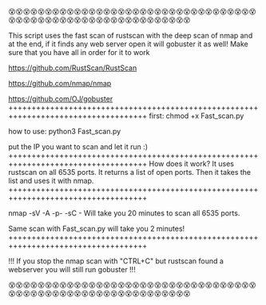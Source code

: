 😵😵😵😵😵😵😵😵😵😵😵😵😵😵😵😵😵😵😵😵😵😵😵😵😵😵😵😵😵😵😵😵😵😵😵😵😵😵😵😵😵😵😵😵😵😵😵😵😵😵😵😵😵😵😵😵😵😵😵                                                                                   

This script uses the fast scan of rustscan with the deep scan of nmap and at the end, if it finds any web server open it will gobuster it as well!
Make sure that you have all in order for it to work

https://github.com/RustScan/RustScan

https://github.com/nmap/nmap

https://github.com/OJ/gobuster
++++++++++++++++++++++++++++++++++++++++++++++++++++++++++++++++++++++++++++++++++++
first:
chmod +x Fast_scan.py

how to use:
python3 Fast_scan.py

put the IP you want to scan and let it run :)
++++++++++++++++++++++++++++++++++++++++++++++++++++++++++++++++++++++++++++++++++++
How does it work?
It uses rustscan on all 6535 ports.
It returns a list of open ports.
Then it takes the list and uses it with nmap.
++++++++++++++++++++++++++++++++++++++++++++++++++++++++++++++++++++++++++++++++++++

nmap -sV -A -p- -sC <IP> - Will take you 20 minutes to scan all 6535 ports.

Same scan with Fast_scan.py will take you 2 minutes!
++++++++++++++++++++++++++++++++++++++++++++++++++++++++++++++++++++++++++++++++++++

!!! If you stop the nmap scan with "CTRL+C" but rustscan found a webserver you will still run gobuster !!!

😵😵😵😵😵😵😵😵😵😵😵😵😵😵😵😵😵😵😵😵😵😵😵😵😵😵😵😵😵😵😵😵😵😵😵😵😵😵😵😵😵😵😵😵😵😵😵😵😵😵😵😵😵😵😵😵😵😵😵
